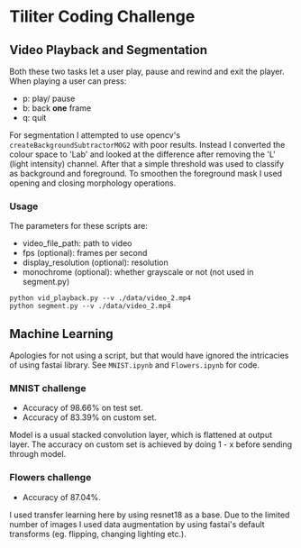 # Tiliter Coding Challenge

## Video Playback and Segmentation
Both these two tasks let a user play, pause and rewind and exit the player. When playing a user can press:
- p: play/ pause
- b: back **one** frame
- q: quit

For segmentation I attempted to use opencv's `createBackgroundSubtractorMOG2` with poor results. Instead I converted the colour space to 'Lab' and looked at the difference after removing the 'L' (light intensity) channel. After that a simple threshold was used to classify as background and foreground. To smoothen the foreground mask I used opening and closing morphology operations.

### Usage
The parameters for these scripts are:
- video_file_path: path to video
- fps (optional): frames per second
- display_resolution (optional): resolution
- monochrome (optional): whether grayscale or not (not used in segment.py)
```
python vid_playback.py --v ./data/video_2.mp4 
python segment.py --v ./data/video_2.mp4 
```

## Machine Learning
Apologies for not using a script, but that would have ignored the intricacies of using fastai library. See `MNIST.ipynb` and `Flowers.ipynb` for code.

### MNIST challenge
- Accuracy of 98.66% on test set.
- Accuracy of 83.39% on custom set.

Model is a usual stacked convolution layer, which is flattened at output layer. The accuracy on custom set is achieved by doing 1 - x before sending through model.

### Flowers challenge
- Accuracy of 87.04%.

I used transfer learning here by using resnet18 as a base. Due to the limited number of images I used data augmentation by using fastai's default transforms (eg. flipping, changing lighting etc.).
